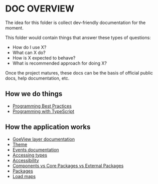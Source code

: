 # DOC OVERVIEW

The idea for this folder is collect dev-friendly documentation for the moment.

This folder would contain things that answer these types of questions:

- How do I use X?
- What can X do?
- How is X expected to behave?
- What is recommended approach for doing X?

Once the project matures, these docs can be the basis of official public docs, help documentation, etc.

## How we do things

- [Programming Best Practices](./programming/best-practices.md)
- [Programming with TypeScript](./programming/using-type.md)

## How the application works

- [GoeView layer documentation](./app/geoview-layer/README.md)
- [Theme](./app/ui/theming.md)
- [Events documentation](./app/event/README.md)
- [Accessing types](./app/accessing-types.md)
- [Accessibility](./app/accessibility.md)
- [Components vs Core Packages vs External Packages](./app/components-packages.md)
- [Packages](./app/packages.md)
- [Load maps](./app/loading-maps.md)
